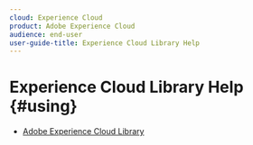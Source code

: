 ```yaml
---
cloud: Experience Cloud
product: Adobe Experience Cloud
audience: end-user
user-guide-title: Experience Cloud Library Help
---
```


# Experience Cloud Library Help {#using}

+ [Adobe Experience Cloud Library](c-library-about/overview.md)
